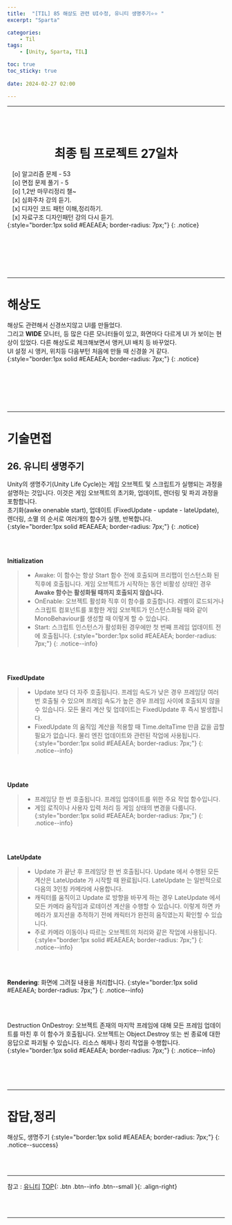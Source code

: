 ```yaml
---
title:  "[TIL] 85 해상도 관련 UI수정, 유니티 생명주기⭐⭐ "
excerpt: "Sparta"

categories:
    - Til
tags:
    - [Unity, Sparta, TIL]

toc: true
toc_sticky: true
 
date: 2024-02-27 02:00

---
```

- - -


<BR><BR>

<center><H1>  최종 팀 프로젝트 27일차  </H1></center>

&nbsp;&nbsp; [o] 알고리즘 문제  - 53  
&nbsp;&nbsp; [o] 면접 문제 풀기 - 5     
&nbsp;&nbsp; [o] 1,2반 마무리정리  챌~   
&nbsp;&nbsp; [x] 심화주차 강의 듣기.   
&nbsp;&nbsp; [x] 디자인 코드 패턴 이해,정리하기.   
&nbsp;&nbsp; [x] 자료구조 디자인패턴 강의 다시 듣기.   
{:style="border:1px solid #EAEAEA; border-radius: 7px;"}
{: .notice}  

<br><br><br><br><br>
- - - 

# 해상도
해상도 관련해서 신경쓰지않고 UI를 만들었다.  
그리고 **WIDE** 모니터, 등 많은 다른 모니터들이 있고, 화면마다 다르게 UI 가 보이는 현상이 있었다.  다른 해상도로 체크해보면서 앵커,UI 배치 등 바꾸었다.  
UI 설정 시 앵커, 위치등 다음부턴 처음에 만들 때 신경쓸 거 같다.  
{:style="border:1px solid #EAEAEA; border-radius: 7px;"}
{: .notice}  

<br><br><br><br><br>
- - - 


# 기술면접
## 26. 유니티 생명주기

Unity의 생명주기(Unity Life Cycle)는 게임 오브젝트 및 스크립트가 실행되는 과정을 설명하는 것입니다. 이것은 게임 오브젝트의 초기화, 업데이트, 렌더링 및 파괴 과정을 포함합니다.  
초기화(awke onenable start), 업데이트 (FixedUpdate - update - lateUpdate), 렌더링, 소멸 의 순서로 여러개의 함수가 실행, 반복합니다.  
{:style="border:1px solid #EAEAEA; border-radius: 7px;"}
{: .notice}  


<br><br>

**Initialization**
> - Awake: 이 함수는 항상 Start 함수 전에 호출되며 프리팹이 인스턴스화 된 직후에 호출됩니다. 게임 오브젝트가 시작하는 동안 비활성 상태인 경우 **Awake 함수는 활성화될 때까지 호출되지 않습니다.**
> - OnEnable: 오브젝트 활성화 직후 이 함수를 호출합니다. 레벨이 로드되거나 스크립트 컴포넌트를 포함한 게임 오브젝트가 인스턴스화될 때와 같이 MonoBehaviour를 생성할 때 이렇게 할 수 있습니다.
> - Start: 스크립트 인스턴스가 활성화된 경우에만 첫 번째 프레임 업데이트 전에 호출됩니다.
{:style="border:1px solid #EAEAEA; border-radius: 7px;"}
{: .notice--info}  

<br><br>

**FixedUpdate**
> - Update 보다 더 자주 호출됩니다. 프레임 속도가 낮은 경우 프레임당 여러 번 호출될 수 있으며 프레임 속도가 높은 경우 프레임 사이에 호출되지 않을 수 있습니다. 모든 물리 계산 및 업데이트는 FixedUpdate 후 즉시 발생합니다. 
> - FixedUpdate 의 움직임 계산을 적용할 때 Time.deltaTime 만큼 값을 곱할 필요가 없습니다.  물리 엔진 업데이트와 관련된 작업에 사용됩니다.
{:style="border:1px solid #EAEAEA; border-radius: 7px;"}
{: .notice--info} 

<br><br>

**Update**
> - 프레임당 한 번 호출됩니다. 프레임 업데이트를 위한 주요 작업 함수입니다.
> - 게임 로직이나 사용자 입력 처리 등 게임 상태의 변경을 다룹니다.
{:style="border:1px solid #EAEAEA; border-radius: 7px;"}
{: .notice--info} 

<br><br>

**LateUpdate**
> - Update 가 끝난 후 프레임당 한 번 호출됩니다. Update 에서 수행된 모든 계산은 LateUpdate 가 시작할 때 완료됩니다. LateUpdate 는 일반적으로 다음의 3인칭 카메라에 사용합니다.
> - 캐릭터를 움직이고 Update 로 방향을 바꾸게 하는 경우 LateUpdate 에서 모든 카메라 움직임과 로테이션 계산을 수행할 수 있습니다. 이렇게 하면 카메라가 포지션을 추적하기 전에 캐릭터가 완전히 움직였는지 확인할 수 있습니다.
> - 주로 카메라 이동이나 따르는 오브젝트의 처리와 같은 작업에 사용됩니다.
{:style="border:1px solid #EAEAEA; border-radius: 7px;"}
{: .notice--info} 

<br><br>

**Rendering**: 화면에 그려질 내용을 처리합니다.
{:style="border:1px solid #EAEAEA; border-radius: 7px;"}
{: .notice--info}  

<br><br>

Destruction
OnDestroy: 오브젝트 존재의 마지막 프레임에 대해 모든 프레임 업데이트를 마친 후 이 함수가 호출됩니다. 오브젝트는 Object.Destroy 또는 씬 종료에 대한 응답으로 파괴될 수 있습니다. 리소스 해제나 정리 작업을 수행합니다.
{:style="border:1px solid #EAEAEA; border-radius: 7px;"}
{: .notice--info} 
<br><br><br><br><br>
- - - 


# 잡담,정리
해상도, 생명주기
{:style="border:1px solid #EAEAEA; border-radius: 7px;"}
{: .notice--success}  

<br><br>
- - -

참고 : [유니티](https://docs.unity3d.com/kr/)
[TOP](#){: .btn .btn--info .btn--small }{: .align-right}


<br><br>
- - -
